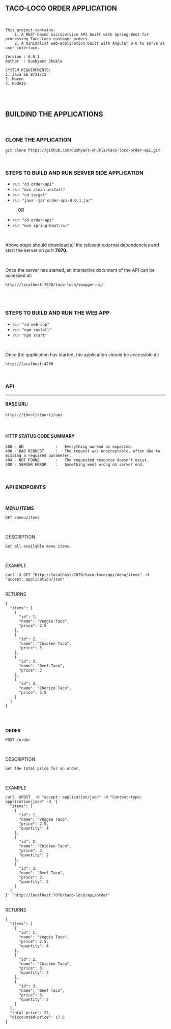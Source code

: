 ## TACO-LOCO ORDER APPLICATION

</br>

```
This project contains:
    1. A REST-based microservice API built with Spring-Boot for processing Taco-Loco customer orders.
    2. A minimalist web-application built with Angular 9.0 to serve as user interface.

Version : 0.0.1
Author  : Dushyant Shukla

SYSTEM REQUIREMENTS:
1. Java SE 8/11/15
2. Maven
3. NodeJS
```
</br>
</br>

## BUILDIND THE APPLICATIONS

</br>

### CLONE THE APPLICATION
```
git clone https://github.com/dushyant-shukla/taco-loco-order-api.git
```

</br>

### STEPS TO BUILD AND RUN SERVER SIDE APPLICATION

* ```run "cd order-api"```
* ```run "mvn clean install"```
* ```run "cd target"```
* ```run "java -jar order-api-0.0.1.jar"```

&nbsp; &nbsp; &nbsp; &nbsp; &nbsp; OR

* ```run "cd order-api"```
* ```run "mvn spring-boot:run"```


</br>

Above steps should download all the relevant external dependencies and start the server on port **7070**.

</br>

Once the server has started, an interactive document of the API can be accessed at:
```
http://localhost:7070/taco-loco/swagger-ui/
```


</br>
</br>

### STEPS TO BUILD AND RUN THE WEB APP
* ```run "cd web-app"```
* ```run "npm install"```
* ```run "npm start"```

</br>

Once the application has started, the application should be accessible at:
```
http://localhost:4200
```

</br>

### API
---

#### BASE URL:
```
http:://{host}:{port}/api
```

</br>

#### HTTP STATUS CODE SUMMARY
```
200 - OK              :   Everything worked as expected.
400 - BAD REQUEST     :   The request was unacceptable, often due to missing a required parameter.
404 - NOT FOUND       :   The requested resource doesn't exist.
500 - SERVER ERROR    :   Something went wrong on server end.
```

</br>

### API ENDPOINTS

</br>

**MENU ITEMS**
```
GET /menu/items
```

</br>

DESCRIPTION</br>
```
Get all available menu items.
```

</br>

EXAMPLE
```
curl -X GET "http://localhost:7070/taco-loco/api/menu/items" -H "accept: application/json"
```
</br>
RETURNS

```
{
  "items": [
    {
      "id": 1,
      "name": "Veggie Taco",
      "price": 2.5
    },
    {
      "id": 2,
      "name": "Chicken Taco",
      "price": 3
    },
    {
      "id": 3,
      "name": "Beef Taco",
      "price": 3
    },
    {
      "id": 4,
      "name": "Chorizo Taco",
      "price": 3.5
    }
  ]
}
```

</br>
</br>

**ORDER**
```
POST /order
```

</br>

DESCRIPTION</br>
```
Get the total price for an order.
```

</br>

EXAMPLE
```
curl -XPOST  -H "accept: application/json" -H "Content-type: application/json" -d '{
  "items": [
    {
      "id": 1,
      "name": "Veggie Taco",
      "price": 2.5,
      "quantity": 4
    },
    {
      "id": 2,
      "name": "Chicken Taco",
      "price": 3,
      "quantity": 2
    },
    {
      "id": 3,
      "name": "Beef Taco",
      "price": 3,
      "quantity": 2
    }
  ]
}' 'http://localhost:7070/taco-loco/api/order'
```
</br>
RETURNS

```
{
  "items": [
    {
      "id": 1,
      "name": "Veggie Taco",
      "price": 2.5,
      "quantity": 4
    },
    {
      "id": 2,
      "name": "Chicken Taco",
      "price": 3,
      "quantity": 2
    },
    {
      "id": 3,
      "name": "Beef Taco",
      "price": 3,
      "quantity": 2
    }
  ],
  "total-price": 22,
  "discounted-price": 17.6
}
```

</br>
</br>